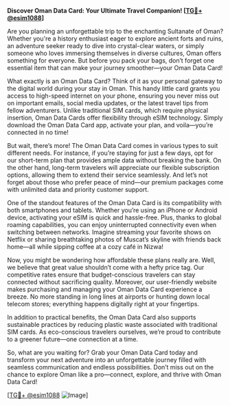 **Discover Oman Data Card: Your Ultimate Travel Companion! [[TG💪+ @esim1088](https://t.me/s/esim1088)]**

Are you planning an unforgettable trip to the enchanting Sultanate of Oman? Whether you're a history enthusiast eager to explore ancient forts and ruins, an adventure seeker ready to dive into crystal-clear waters, or simply someone who loves immersing themselves in diverse cultures, Oman offers something for everyone. But before you pack your bags, don’t forget one essential item that can make your journey smoother—your Oman Data Card!

What exactly is an Oman Data Card? Think of it as your personal gateway to the digital world during your stay in Oman. This handy little card grants you access to high-speed internet on your phone, ensuring you never miss out on important emails, social media updates, or the latest travel tips from fellow adventurers. Unlike traditional SIM cards, which require physical insertion, Oman Data Cards offer flexibility through eSIM technology. Simply download the Oman Data Card app, activate your plan, and voila—you’re connected in no time!

But wait, there’s more! The Oman Data Card comes in various types to suit different needs. For instance, if you’re staying for just a few days, opt for our short-term plan that provides ample data without breaking the bank. On the other hand, long-term travelers will appreciate our flexible subscription options, allowing them to extend their service seamlessly. And let’s not forget about those who prefer peace of mind—our premium packages come with unlimited data and priority customer support.

One of the standout features of the Oman Data Card is its compatibility with both smartphones and tablets. Whether you’re using an iPhone or Android device, activating your eSIM is quick and hassle-free. Plus, thanks to global roaming capabilities, you can enjoy uninterrupted connectivity even when switching between networks. Imagine streaming your favorite shows on Netflix or sharing breathtaking photos of Muscat’s skyline with friends back home—all while sipping coffee at a cozy café in Nizwa!

Now, you might be wondering how affordable these plans really are. Well, we believe that great value shouldn’t come with a hefty price tag. Our competitive rates ensure that budget-conscious travelers can stay connected without sacrificing quality. Moreover, our user-friendly website makes purchasing and managing your Oman Data Card experience a breeze. No more standing in long lines at airports or hunting down local telecom stores; everything happens digitally right at your fingertips.

In addition to practical benefits, the Oman Data Card also supports sustainable practices by reducing plastic waste associated with traditional SIM cards. As eco-conscious travelers ourselves, we’re proud to contribute to a greener future—one connection at a time.

So, what are you waiting for? Grab your Oman Data Card today and transform your next adventure into an unforgettable journey filled with seamless communication and endless possibilities. Don’t miss out on the chance to explore Oman like a pro—connect, explore, and thrive with Oman Data Card!

[[TG💪+ @esim1088](https://t.me/s/esim1088) ![Image](https://i.postimg.cc/Y0z9fWf4/image.png)]